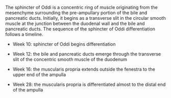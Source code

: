 The sphincter of Oddi is a concentric ring of muscle originating from the mesenchyme surrounding the pre-ampullary portion of the bile and pancreatic ducts. Initially, it begins as a transverse slit in the circular smooth muscle at the junction between the duodenal wall and the bile and pancreatic ducts. The sequence of the sphincter of Oddi differentiation follows a timeline.

- Week 10: sphincter of Oddi begins differentiation

- Week 12: the bile and pancreatic ducts emerge through the transverse slit of the concentric smooth muscle of the duodenum

- Week 16: the muscularis propria extends outside the fenestra to the upper end of the ampulla

- Week 28: the muscularis propria is differentiated almost to the distal end of the ampulla
